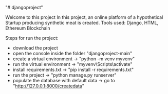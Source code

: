 "# djangoproject" 

Welcome to this project
In this project, an online platform of a hypothetical Startup producing synthetic meat is created.
Tools used: Django, HTML, Ethereum Blockchain


Steps for run the project:
- download the project
- open the console inside the folder "djangoproject-main"
- create a virtual environment -> "python -m venv myvenv"
- run the virtual environment -> "myvenv\Scripts\activate"
- install requirements.txt -> "pip install -r requirements.txt"
- run the project -> "python manage.py runserver"
- populate the database with default data -> go to "http://127.0.0.1:8000/createdata"
